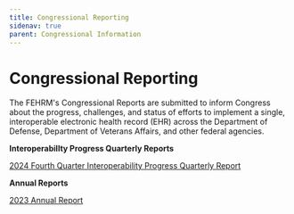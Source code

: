 ```yaml
---
title: Congressional Reporting
sidenav: true
parent: Congressional Information
---
```

# Congressional Reporting

The FEHRM's Congressional Reports are submitted to inform Congress about the progress, challenges, and status of efforts to implement a single, interoperable electronic health record (EHR) across the Department of Defense, Department of Veterans Affairs, and other federal agencies.

**Interoperabillty Progress Quarterly Reports**

[2024 Fourth Quarter Interoperability Progress Quarterly Report](../images/tab-a_fy2024-q4-quarterly-interoperability-report-28jan2025_02jul2025_508.pdf)

**Annual Reports**

[2023 Annual Report](../images/microsoft-word-tab-a_fehrm-cy2023-annual-report_508ed.pdf)
